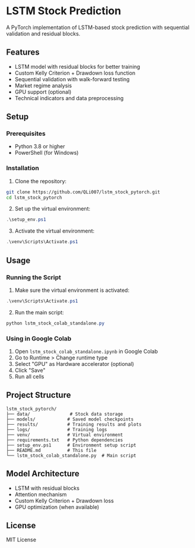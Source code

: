# LSTM Stock Prediction

A PyTorch implementation of LSTM-based stock prediction with sequential validation and residual blocks.

## Features
- LSTM model with residual blocks for better training
- Custom Kelly Criterion + Drawdown loss function
- Sequential validation with walk-forward testing
- Market regime analysis
- GPU support (optional)
- Technical indicators and data preprocessing

## Setup

### Prerequisites
- Python 3.8 or higher
- PowerShell (for Windows)

### Installation

1. Clone the repository:
```bash
git clone https://github.com/QLi007/lstm_stock_pytorch.git
cd lstm_stock_pytorch
```

2. Set up the virtual environment:
```powershell
.\setup_env.ps1
```

3. Activate the virtual environment:
```powershell
.\venv\Scripts\Activate.ps1
```

## Usage

### Running the Script

1. Make sure the virtual environment is activated:
```powershell
.\venv\Scripts\Activate.ps1
```

2. Run the main script:
```powershell
python lstm_stock_colab_standalone.py
```

### Using in Google Colab

1. Open `lstm_stock_colab_standalone.ipynb` in Google Colab
2. Go to Runtime > Change runtime type
3. Select "GPU" as Hardware accelerator (optional)
4. Click "Save"
5. Run all cells

## Project Structure
```
lstm_stock_pytorch/
├── data/               # Stock data storage
├── models/            # Saved model checkpoints
├── results/           # Training results and plots
├── logs/              # Training logs
├── venv/              # Virtual environment
├── requirements.txt   # Python dependencies
├── setup_env.ps1      # Environment setup script
├── README.md          # This file
└── lstm_stock_colab_standalone.py  # Main script
```

## Model Architecture
- LSTM with residual blocks
- Attention mechanism
- Custom Kelly Criterion + Drawdown loss
- GPU optimization (when available)

## License
MIT License 